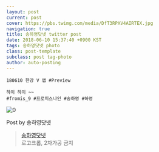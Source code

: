 ```yaml
---
layout: post
current: post
cover: https://pbs.twimg.com/media/DfT3RPXV4AIRTEX.jpg
navigation: true
title: 송하영닷넷 twitter post
date: 2018-06-10 15:37:40 +0900 KST
tags: 송하영닷넷 photo
class: post-template
subclass: post tag-photo
author: auto-posting
---
```


```  
180610 한강 V 앱 #Preview   
  
하이 하이 ~~   
#fromis_9 #프로미스나인 #송하영 #하영  

```

![0](https://pbs.twimg.com/media/DfT3RPXV4AIRTEX.jpg)


Post by 송하영닷넷

> [송하영닷넷](https://twitter.com/970929_net)  
로고크롭, 2차가공 금지